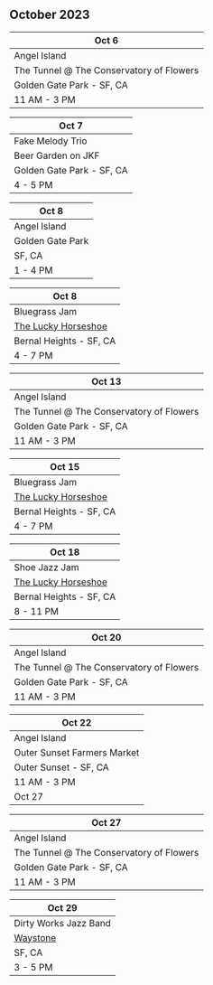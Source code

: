 ## October 2023

| Oct 6
|-
| Angel Island
| The Tunnel @ The Conservatory of Flowers
| Golden Gate Park - SF, CA
| 11 AM - 3 PM

| Oct 7
|-
| Fake Melody Trio
| Beer Garden on JKF
| Golden Gate Park - SF, CA
| 4 - 5 PM

| Oct 8
|-
| Angel Island
| Golden Gate Park
| SF, CA
| 1 - 4 PM

| Oct 8
|-
| Bluegrass Jam
| <a href="https://www.theluckyhorseshoebar.com/" target="Shoe">The Lucky Horseshoe</a>
| Bernal Heights - SF, CA
| 4 - 7 PM

| Oct 13
|-
| Angel Island
| The Tunnel @ The Conservatory of Flowers
| Golden Gate Park - SF, CA
| 11 AM - 3 PM

| Oct 15
|-
| Bluegrass Jam
| <a href="https://www.theluckyhorseshoebar.com/" target="Shoe">The Lucky Horseshoe</a>
| Bernal Heights - SF, CA
| 4 - 7 PM

| Oct 18
|-
| Shoe Jazz Jam
| <a href="https://www.theluckyhorseshoebar.com/" target="Shoe">The Lucky Horseshoe</a>
| Bernal Heights - SF, CA
| 8 - 11 PM

| Oct 20
|-
| Angel Island
| The Tunnel @ The Conservatory of Flowers
| Golden Gate Park - SF, CA
| 11 AM - 3 PM

| Oct 22
|-
| Angel Island
| Outer Sunset Farmers Market
| Outer Sunset - SF, CA
| 11 AM - 3 PM
| Oct 27

| Oct 27
|-
| Angel Island
| The Tunnel @ The Conservatory of Flowers
| Golden Gate Park - SF, CA
| 11 AM - 3 PM

| Oct 29
|-
| Dirty Works Jazz Band
| <a href="https://www.waystonesf.com" target="new">Waystone</a>
| SF, CA
| 3 - 5 PM
